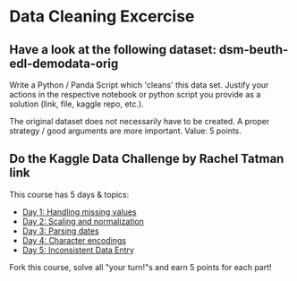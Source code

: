 # Data Cleaning Excercise
## Have a look at the following dataset: dsm-beuth-edl-demodata-orig

Write a Python / Panda Script which 'cleans' this data set. Justify your actions in the respective notebook or python script you provide as a solution (link, file, kaggle repo, etc.).

The original dataset does not necessarily have to be created. A proper strategy / good arguments are more important. Value: 5 points.

## Do the Kaggle Data Challenge by Rachel Tatman link

This course has 5 days & topics:
- [Day 1: Handling missing values](https://www.kaggle.com/carolineschneider/day1-handlingmissingvalues)<br>
- [Day 2: Scaling and normalization](https://www.kaggle.com/carolineschneider/day2-scalingandnormalization)<br>
- [Day 3: Parsing dates](https://www.kaggle.com/carolineschneider/day3-parsingdates)<br>
- [Day 4: Character encodings](https://www.kaggle.com/carolineschneider/day4-characterencodings)<br>
- [Day 5: Inconsistent Data Entry](https://www.kaggle.com/carolineschneider/day5-inconsistentdataentry)<br>

Fork this course, solve all "your turn!"s and earn 5 points for each part!